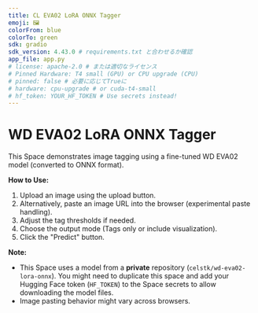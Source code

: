 ```yaml
---
title: CL EVA02 LoRA ONNX Tagger
emoji: 🖼️
colorFrom: blue
colorTo: green
sdk: gradio
sdk_version: 4.43.0 # requirements.txt と合わせるか確認
app_file: app.py
# license: apache-2.0 # または適切なライセンス
# Pinned Hardware: T4 small (GPU) or CPU upgrade (CPU)
# pinned: false # 必要に応じてTrueに
# hardware: cpu-upgrade # or cuda-t4-small
# hf_token: YOUR_HF_TOKEN # Use secrets instead!
---
```


# WD EVA02 LoRA ONNX Tagger

This Space demonstrates image tagging using a fine-tuned WD EVA02 model (converted to ONNX format).

**How to Use:**
1. Upload an image using the upload button.
2. Alternatively, paste an image URL into the browser (experimental paste handling).
3. Adjust the tag thresholds if needed.
4. Choose the output mode (Tags only or include visualization).
5. Click the "Predict" button.

**Note:**
- This Space uses a model from a **private** repository (`celstk/wd-eva02-lora-onnx`). You might need to duplicate this space and add your Hugging Face token (`HF_TOKEN`) to the Space secrets to allow downloading the model files.
- Image pasting behavior might vary across browsers. 